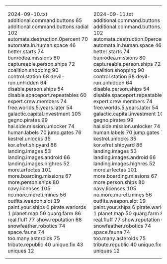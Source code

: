 <table><tr><td></td><td></td><td></td><td></td><td></td><td></td><td></td><td></td></tr><tr><td>2024-09-10.txt
additional.command.buttons 65
additional.command.buttons.radial 102
automata.destruction.0percent 70
automata.in.human.space 46
better.starts 74
bunrodea.missions 80
captureable.person.ships 72
coalition.shopping 90
control.station 68
devil-run.unhidden 64
disable.person.ships 54
disable.spaceport.repeatables 60
expert.crew.members 74
free.worlds.5.years.later 54
galactic.capital.investment 105
gegno.pirates 99
hai.side.mission.unlocker 74
human.labels 70
jump.gates 76
kestrel.unlocks 35
kor.efret.shipyard 86
landing.images 53
landing.images.android 66
landing.images.highres 52
more.arfectas 101
more.boarding.missions 67
more.person.ships 80
navy.licenses 105
no.more.mereti.mines 56
outfits.weapon.slot 19
paint.your.ships 6
pirate.warlords 1
planet.map 50
quarg.farm 86
real.fluff 77
show.reputation 68
snowfeather.robotics 74
space.fauna 74
too.many.asteroids 75
tribute.republic 40
unique.fix 43
uniques 12
</td><td>2024-09-11.txt
additional.command.buttons 65
additional.command.buttons.radial 102
automata.destruction.0percent 70
automata.in.human.space 46
better.starts 74
bunrodea.missions 80
captureable.person.ships 72
coalition.shopping 90
control.station 68
devil-run.unhidden 64
disable.person.ships 54
disable.spaceport.repeatables 60
expert.crew.members 74
free.worlds.5.years.later 54
galactic.capital.investment 105
gegno.pirates 99
hai.side.mission.unlocker 74
human.labels 70
jump.gates 76
kestrel.unlocks 35
kor.efret.shipyard 86
landing.images 53
landing.images.android 66
landing.images.highres 52
more.arfectas 101
more.boarding.missions 67
more.person.ships 80
navy.licenses 105
no.more.mereti.mines 56
outfits.weapon.slot 19
paint.your.ships 6
pirate.warlords 1
planet.map 50
quarg.farm 86
real.fluff 77
show.reputation 68
snowfeather.robotics 74
space.fauna 74
too.many.asteroids 75
tribute.republic 40
unique.fix 43
uniques 12
</td><td>2024-09-12.txt
additional.command.buttons 65
additional.command.buttons.radial 102
automata.destruction.0percent 70
automata.in.human.space 46
better.starts 74
bunrodea.missions 80
captureable.person.ships 72
coalition.shopping 90
control.station 68
devil-run.unhidden 64
disable.person.ships 54
disable.spaceport.repeatables 60
expert.crew.members 74
free.worlds.5.years.later 54
galactic.capital.investment 105
gegno.pirates 99
hai.side.mission.unlocker 74
human.labels 70
jump.gates 76
kestrel.unlocks 35
kor.efret.shipyard 86
landing.images 53
landing.images.android 66
landing.images.highres 52
more.arfectas 101
more.boarding.missions 67
more.person.ships 80
navy.licenses 105
no.more.mereti.mines 56
outfits.weapon.slot 19
paint.your.ships 6
pirate.warlords 1
planet.map 50
quarg.farm 86
real.fluff 77
show.reputation 68
snowfeather.robotics 74
space.fauna 74
too.many.asteroids 75
tribute.republic 40
unique.fix 43
uniques 12
</td><td>2024-09-13.txt
additional.command.buttons 66
additional.command.buttons.radial 107
automata.destruction.0percent 72
automata.in.human.space 48
better.starts 75
bunrodea.missions 83
captureable.person.ships 75
coalition.shopping 95
control.station 69
devil-run.unhidden 64
disable.person.ships 55
disable.spaceport.repeatables 61
expert.crew.members 78
free.worlds.5.years.later 55
galactic.capital.investment 108
gegno.pirates 101
hai.side.mission.unlocker 77
human.labels 71
jump.gates 78
kestrel.unlocks 37
kor.efret.shipyard 87
landing.images 55
landing.images.android 67
landing.images.highres 54
more.arfectas 102
more.boarding.missions 68
more.person.ships 81
navy.licenses 109
no.more.mereti.mines 57
outfits.weapon.slot 21
paint.your.ships 7
pirate.warlords 1
planet.map 51
quarg.farm 87
real.fluff 78
show.reputation 71
snowfeather.robotics 77
space.fauna 75
too.many.asteroids 79
tribute.republic 41
unique.fix 43
uniques 18
</td><td>2024-09-14.txt
additional.command.buttons 66
additional.command.buttons.radial 107
automata.destruction.0percent 72
automata.in.human.space 48
better.starts 75
bunrodea.missions 83
captureable.person.ships 75
coalition.shopping 97
control.station 69
devil-run.unhidden 64
disable.person.ships 55
disable.spaceport.repeatables 61
expert.crew.members 78
free.worlds.5.years.later 55
galactic.capital.investment 108
gegno.pirates 101
hai.side.mission.unlocker 77
human.labels 71
jump.gates 78
kestrel.unlocks 37
kor.efret.shipyard 89
landing.images 55
landing.images.android 67
landing.images.highres 54
more.arfectas 104
more.boarding.missions 68
more.person.ships 81
navy.licenses 109
no.more.mereti.mines 57
outfits.weapon.slot 21
paint.your.ships 7
pirate.warlords 1
planet.map 51
quarg.farm 89
real.fluff 78
show.reputation 71
snowfeather.robotics 77
space.fauna 75
too.many.asteroids 79
tribute.republic 41
unique.fix 43
uniques 22
</td><td>2024-09-15.txt
additional.command.buttons 68
additional.command.buttons.radial 109
automata.destruction.0percent 76
automata.in.human.space 52
better.starts 77
bunrodea.missions 85
captureable.person.ships 77
coalition.shopping 101
control.station 71
devil-run.unhidden 64
disable.person.ships 57
disable.spaceport.repeatables 63
expert.crew.members 80
free.worlds.5.years.later 57
galactic.capital.investment 110
gegno.pirates 103
hai.side.mission.unlocker 81
human.labels 73
jump.gates 80
kestrel.unlocks 41
kor.efret.shipyard 91
landing.images 57
landing.images.android 69
landing.images.highres 56
more.arfectas 106
more.boarding.missions 70
more.person.ships 83
navy.licenses 111
no.more.mereti.mines 61
outfits.weapon.slot 25
paint.your.ships 11
pirate.warlords 1
planet.map 53
quarg.farm 91
real.fluff 80
show.reputation 73
snowfeather.robotics 79
space.fauna 77
too.many.asteroids 81
tribute.republic 43
unique.fix 43
uniques 24
</td><td>2024-09-16.txt
additional.command.buttons 69
additional.command.buttons.radial 109
automata.destruction.0percent 78
automata.in.human.space 52
better.starts 78
bunrodea.missions 85
captureable.person.ships 77
coalition.shopping 103
control.station 76
devil-run.unhidden 64
disable.person.ships 57
disable.spaceport.repeatables 63
expert.crew.members 82
free.worlds.5.years.later 57
galactic.capital.investment 113
gegno.pirates 105
hai.side.mission.unlocker 83
human.labels 74
jump.gates 82
kestrel.unlocks 41
kor.efret.shipyard 91
landing.images 57
landing.images.android 69
landing.images.highres 56
more.arfectas 106
more.boarding.missions 70
more.person.ships 83
navy.licenses 111
no.more.mereti.mines 61
outfits.weapon.slot 25
paint.your.ships 13
pirate.warlords 1
planet.map 53
quarg.farm 92
real.fluff 80
show.reputation 73
snowfeather.robotics 79
space.fauna 77
too.many.asteroids 83
tribute.republic 45
unique.fix 43
uniques 25
</td></tr></table>